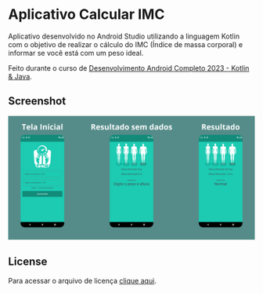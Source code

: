 # Aplicativo Calcular IMC

Aplicativo desenvolvido no Android Studio utilizando a linguagem Kotlin com o objetivo de realizar o cálculo do IMC (Índice de massa corporal) e informar se você está com um peso ideal.

Feito durante o curso de [Desenvolvimento Android Completo 2023 - Kotlin & Java](https://www.udemy.com/course/desenvolvimento-android-completo/).

## Screenshot

<div align="center">

![](./screenshot.png)

</div>

## License

Para acessar o arquivo de licença [clique aqui](./license).
